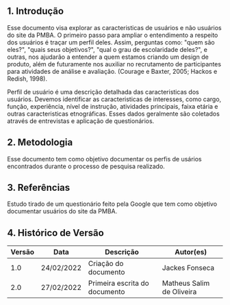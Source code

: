 ## 1. Introdução
Esse documento visa explorar as caracteristicas de usuários e não usuários do site da PMBA. O primeiro passo para ampliar o entendimento a respeito dos usuários é traçar um perfil deles. Assim, perguntas como: "quem são eles?", "quais seus objetivos?", "qual o grau de escolaridade deles?", e outras, nos ajudarão a entender a quem estamos criando um design de produto, além de futuramente nos auxiliar no recrutamento de participantes para atividades de análise e avaliação. (Courage e Baxter, 2005; Hackos e Redish, 1998).

Perfil de usuário é uma descrição detalhada das caracteristicas dos usuários. Devemos identificar as caracteristicas de interesses, como cargo, função, experiência, nível de instrução, atividades principais, faixa etária e outras caracteristicas etnográficas. Esses dados geralmente são coletados através de entrevistas e aplicação de questionários.

## 2. Metodologia
Esse documento tem como objetivo documentar os perfis de usários encontrados durante o processo de pesquisa realizado.

## 3. Referências
Estudo tirado de um questionário feito pela Google que tem como objetivo documentar usuários do site da PMBA.


## 4. Histórico de Versão

| Versão |  Data  |        Descrição        |     Autor(es)     | 
|--------|--------|-------------------------|-------------------|
| 1.0    | 24/02/2022       | Criação do documento    |  Jackes Fonseca                |
| 2.0    | 27/02/2022       | Primeira escrita do documento   | Matheus Salim de Oliveira |
